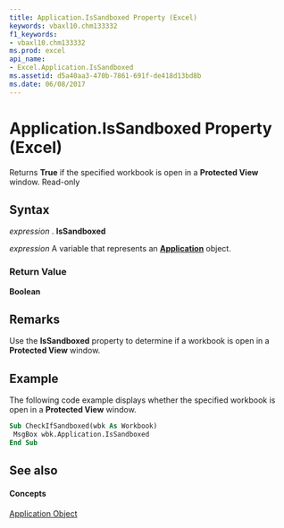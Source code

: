 ```yaml
---
title: Application.IsSandboxed Property (Excel)
keywords: vbaxl10.chm133332
f1_keywords:
- vbaxl10.chm133332
ms.prod: excel
api_name:
- Excel.Application.IsSandboxed
ms.assetid: d5a40aa3-470b-7861-691f-de418d13bd8b
ms.date: 06/08/2017
---
```



# Application.IsSandboxed Property (Excel)

Returns **True** if the specified workbook is open in a **Protected View** window. Read-only


## Syntax

 _expression_ . **IsSandboxed**

 _expression_ A variable that represents an **[Application](application-object-excel.md)** object.


### Return Value

 **Boolean**


## Remarks

Use the **IsSandboxed** property to determine if a workbook is open in a **Protected View** window.


## Example

The following code example displays whether the specified workbook is open in a **Protected View** window.


```vb
Sub CheckIfSandboxed(wbk As Workbook) 
 MsgBox wbk.Application.IsSandboxed 
End Sub
```


## See also


#### Concepts


[Application Object](application-object-excel.md)

